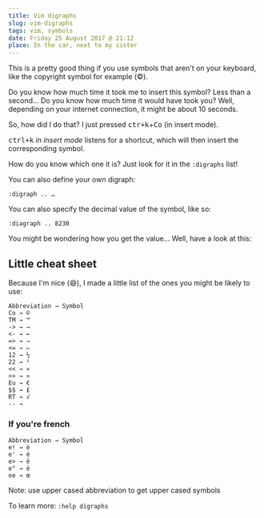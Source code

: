 ```yaml
---
title: Vim digraphs
slug: vim-digraphs
tags: vim, symbols
date: Friday 25 August 2017 @ 21:12
place: In the car, next to my sister
---
```


This is a pretty good thing if you use symbols that aren't on your keyboard, like
the copyright symbol for example (©).

Do you know how much time it took me to insert this symbol? Less than a second...
Do you know how much time it would have took you? Well, depending on your
internet connection, it might be about 10 seconds.

So, how did I do that? I just pressed <kbd>ctr+k</kbd>+<kbd>Co</kbd> (in insert
mode).

<kbd>ctrl+k</kbd> *in insert mode* listens for a shortcut, which will then insert
the corresponding symbol.

How do you know which one it is? Just look for it in the `:digraphs` list!

You can also define your own digraph:

```vim
:digraph .. …
```

You can also specify the decimal value of the symbol, like so:

```vim
:diagraph .. 8230
```

You might be wondering how you get the value... Well, have a look at this: <tiplink to="vim-ascii.md"></tiplink>

## Little cheat sheet

Because I'm nice (:smile:), I made a little list of the ones you might be likely
to use:

    Abbreviation → Symbol 
    Co → ©
    TM → ™
    -> → →
    <- → ←
    => → ⇒
    <= → ⇐
    12 → ½
    22 → ²
    << → «
    >> → »
    Eu → €
    $$ → £
    RT → √
    -- → ­


### If you're french

    Abbreviation → Symbol
    e! → è
    e' → é
    e> → ê
    e" → ë
    oe → œ

Note: use upper cased abbreviation to get upper cased symbols

To learn more: `:help digraphs`

